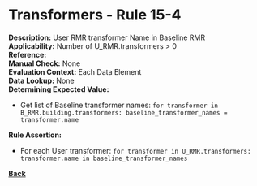 # Transformers - Rule 15-4
**Description:** User RMR transformer Name in Baseline RMR  
**Applicability:** Number of U_RMR.transformers > 0  
**Reference:**  
**Manual Check:** None  
**Evaluation Context:**  Each Data Element   
**Data Lookup:** None  
**Determining Expected Value:**
- Get list of Baseline transformer names: `for transformer in B_RMR.building.transformers: baseline_transformer_names = transformer.name`

**Rule Assertion:**
- For each User transformer: `for transformer in U_RMR.transformers: transformer.name in baseline_transformer_names`

**[Back](_toc.md)**